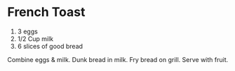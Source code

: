 # French Toast

1. 3 eggs
2. 1/2 Cup milk
3. 6 slices of good bread

Combine eggs & milk.
Dunk bread in milk.
Fry bread on grill.
Serve with fruit.
